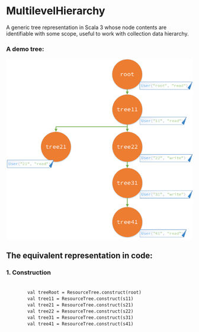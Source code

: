 # MultilevelHierarchy

A generic tree representation in Scala 3 whose node contents are identifiable with some scope, useful to work with collection data hierarchy.

### A demo tree:
![A demo user hierarchy](./resources/DemoTree.png)

## The equivalent representation in code: 
### 1. Construction
<code>
        val treeRoot = ResourceTree.construct(root)
        val tree11 = ResourceTree.construct(s11)
        val tree21 = ResourceTree.construct(s21)
        val tree22 = ResourceTree.construct(s22)
        val tree31 = ResourceTree.construct(s31)
        val tree41 = ResourceTree.construct(s41)
</code>
